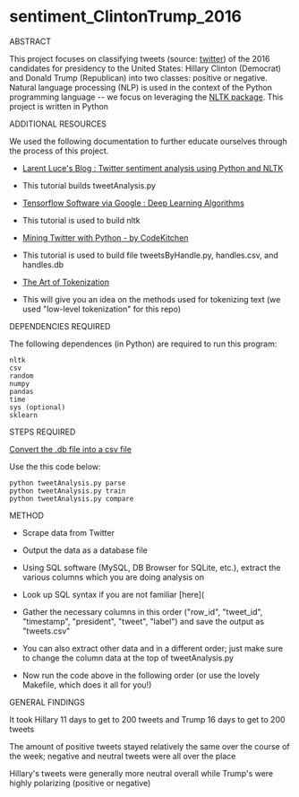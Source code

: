 # sentiment_ClintonTrump_2016

ABSTRACT

This project focuses on classifying tweets (source: [twitter](https://twitter.com)) of the 2016 candidates for presidency to the United States: Hillary Clinton (Democrat) and Donald Trump (Republican) into two classes: positive or negative. Natural language processing (NLP) is used in the context of the Python programming language -- we focus on leveraging the [NLTK package](http://www.nltk.org/). 
This project is written in Python

ADDITIONAL RESOURCES

We used the following documentation to further educate ourselves through the process of this project.


 - [Larent Luce's Blog : Twitter sentiment analysis using Python and NLTK](http://www.laurentluce.com/posts/twitter-sentiment-analysis-using-python-and-nltk/)

 - This tutorial builds tweetAnalysis.py

 - [Tensorflow Software via Google : Deep Learning Algorithms](https://www.tensorflow.org/)

  - This tutorial is used to build nltk

 - [Mining Twitter with Python - by CodeKitchen](http://web.mit.edu/aizhan/www/twitter_api_workshop/#/)

  - This tutorial is used to build file tweetsByHandle.py, handles.csv, and handles.db

  - [The Art of Tokenization](https://www.ibm.com/developerworks/community/blogs/nlp/entry/tokenization?lang=en)

  - This will give you an idea on the methods used for tokenizing text (we used "low-level tokenization" for this repo)

DEPENDENCIES REQUIRED

The following dependences (in Python) are required to run this program:

    nltk 
    csv
    random
    numpy
    pandas
    time
    sys (optional)
    sklearn

STEPS REQUIRED

[Convert the .db file into a csv file](http://stackoverflow.com/questions/3286525/return-sql-table-as-json-in-python)

Use the this code below:

    python tweetAnalysis.py parse
    python tweetAnalysis.py train
    python tweetAnalysis.py compare
    

METHOD

 - Scrape data from Twitter

 - Output the data as a database file

 - Using SQL software (MySQL, DB Browser for SQLite, etc.), extract the various columns which you are doing analysis on

 - Look up SQL syntax if you are not familiar [here](

 - Gather the necessary columns in this order ("row_id", "tweet_id", "timestamp", "president", "tweet", "label") and save the output as "tweets.csv"

 - You can also extract other data and in a different order; just make sure to change the column data at the top of tweetAnalysis.py

 - Now run the code above in the following order (or use the lovely Makefile, which does it all for you!)


GENERAL FINDINGS 

It took Hillary 11 days to get to 200 tweets and Trump 16 days to get to 200 tweets

The amount of positive tweets stayed relatively the same over the course of the week; negative and neutral tweets were all over the place

Hillary's tweets were generally more neutral overall while Trump's were highly polarizing (positive or negative)